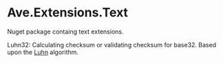 # Ave.Extensions.Text

Nuget package containg text extensions.

Luhn32:  Calculating checksum or validating checksum for base32. Based upon the [Luhn](https://en.wikipedia.org/wiki/Luhn_algorithm) algorithm.
